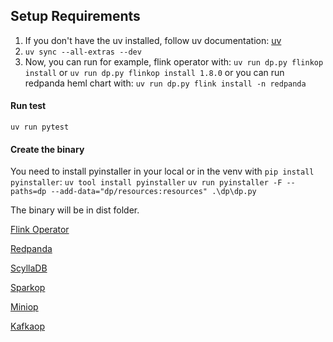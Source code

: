 ## Setup Requirements

1.  If you don't have the uv installed, follow uv documentation:
[uv](https://github.com/astral-sh/uv?tab=readme-ov-file#python-management)
2. `uv sync --all-extras --dev`
3. Now, you can run for example, flink operator with:
`uv run dp.py flinkop install` or `uv run dp.py flinkop install 1.8.0`
or you can run redpanda heml chart with:
`uv run dp.py flink install -n redpanda`

#### Run test
`uv run pytest`

#### Create the binary 
You need to install pyinstaller in your local or in the venv with `pip install pyinstaller`:
`uv tool install pyinstaller`
`uv run pyinstaller -F --paths=dp --add-data="dp/resources:resources" .\dp\dp.py`

The binary will be in dist folder.

[Flink Operator](dp/flinkop/README.md)

[Redpanda](dp/redpanda_helm/README.md)

[ScyllaDB](dp/scylladb/README.md)

[Sparkop](dp/sparkop/README.md)

[Miniop](dp/miniop/README.md)

[Kafkaop](dp/strimzi_kafka/README.md)